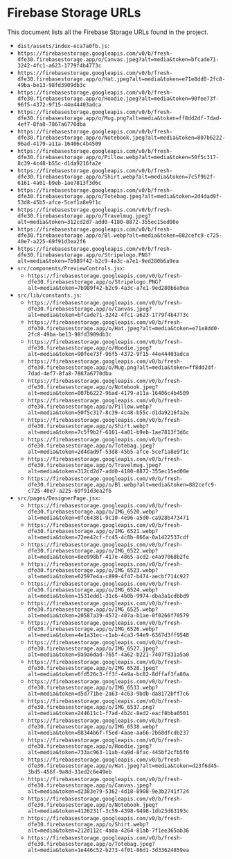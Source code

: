 # Firebase Storage URLs

This document lists all the Firebase Storage URLs found in the project.

*   `dist/assets/index-eca7a0fb.js`:
*   `https://firebasestorage.googleapis.com/v0/b/fresh-dfe30.firebasestorage.app/o/Canvas.jpeg?alt=media&token=bfcade71-3242-4fc1-a623-1779f4b4773c`
*   `https://firebasestorage.googleapis.com/v0/b/fresh-dfe30.firebasestorage.app/o/Hat.jpeg?alt=media&token=e71e8dd0-2fc8-49ba-be13-98fd3909db3c`
*   `https://firebasestorage.googleapis.com/v0/b/fresh-dfe30.firebasestorage.app/o/Hoodie.jpeg?alt=media&token=90fee73f-96f5-4372-9f15-44e44403adca`
*   `https://firebasestorage.googleapis.com/v0/b/fresh-dfe30.firebasestorage.app/o/Mug.png?alt=media&token=ff8dd2df-7dad-4ef7-8fa8-7867a6770dba`
*   `https://firebasestorage.googleapis.com/v0/b/fresh-dfe30.firebasestorage.app/o/Notebook.jpeg?alt=media&token=807b6222-96ad-4179-a11a-16406c4b4509`
*   `https://firebasestorage.googleapis.com/v0/b/fresh-dfe30.firebasestorage.app/o/Pillow.webp?alt=media&token=50f5c317-8c39-4c48-b55c-d1da9216fa2e`
*   `https://firebasestorage.googleapis.com/v0/b/fresh-dfe30.firebasestorage.app/o/Shirt.webp?alt=media&token=7c5f9b2f-6161-4a01-b9eb-1ae7813f3d6c`
*   `https://firebasestorage.googleapis.com/v0/b/fresh-dfe30.firebasestorage.app/o/Totebag.jpeg?alt=media&token=2d4dad9f-53d8-45b5-afce-5cef1a8e9f1c`
*   `https://firebasestorage.googleapis.com/v0/b/fresh-dfe30.firebasestorage.app/o/Travelmug.jpeg?alt=media&token=312cd2d7-add0-4180-8872-355ec15ed00e`
*   `https://firebasestorage.googleapis.com/v0/b/fresh-dfe30.firebasestorage.app/o/Bl.webp?alt=media&token=882cefc9-c725-40e7-a225-69f91d3ea2f6`
*   `https://firebasestorage.googleapis.com/v0/b/fresh-dfe30.firebasestorage.app/o/Stripelogo.PNG?alt=media&token=7b989f42-b2c9-4a3c-a7e1-9ed280b6a9ea`
*   `src/components/PreviewControls.jsx`:
    *   `https://firebasestorage.googleapis.com/v0/b/fresh-dfe30.firebasestorage.app/o/Stripelogo.PNG?alt=media&token=7b989f42-b2c9-4a3c-a7e1-9ed280b6a9ea`
*   `src/lib/constants.js`:
    *   `https://firebasestorage.googleapis.com/v0/b/fresh-dfe30.firebasestorage.app/o/Canvas.jpeg?alt=media&token=bfcade71-3242-4fc1-a623-1779f4b4773c`
    *   `https://firebasestorage.googleapis.com/v0/b/fresh-dfe30.firebasestorage.app/o/Hat.jpeg?alt=media&token=e71e8dd0-2fc8-49ba-be13-98fd3909db3c`
    *   `https://firebasestorage.googleapis.com/v0/b/fresh-dfe30.firebasestorage.app/o/Hoodie.jpeg?alt=media&token=90fee73f-96f5-4372-9f15-44e44403adca`
    *   `https://firebasestorage.googleapis.com/v0/b/fresh-dfe30.firebasestorage.app/o/Mug.png?alt=media&token=ff8dd2df-7dad-4ef7-8fa8-7867a6770dba`
    *   `https://firebasestorage.googleapis.com/v0/b/fresh-dfe30.firebasestorage.app/o/Notebook.jpeg?alt=media&token=807b6222-96ad-4179-a11a-16406c4b4509`
    *   `https://firebasestorage.googleapis.com/v0/b/fresh-dfe30.firebasestorage.app/o/Pillow.webp?alt=media&token=50f5c317-8c39-4c48-b55c-d1da9216fa2e`
    *   `https://firebasestorage.googleapis.com/v0/b/fresh-dfe30.firebasestorage.app/o/Shirt.webp?alt=media&token=7c5f9b2f-6161-4a01-b9eb-1ae7813f3d6c`
    *   `https://firebasestorage.googleapis.com/v0/b/fresh-dfe30.firebasestorage.app/o/Totebag.jpeg?alt=media&token=2d4dad9f-53d8-45b5-afce-5cef1a8e9f1c`
    *   `https://firebasestorage.googleapis.com/v0/b/fresh-dfe30.firebasestorage.app/o/Travelmug.jpeg?alt=media&token=312cd2d7-add0-4180-8872-355ec15ed00e`
    *   `https://firebasestorage.googleapis.com/v0/b/fresh-dfe30.firebasestorage.app/o/Bl.webp?alt=media&token=882cefc9-c725-40e7-a225-69f91d3ea2f6`
*   `src/pages/DesignerPage.jsx`:
    *   `https://firebasestorage.googleapis.com/v0/b/fresh-dfe30.firebasestorage.app/o/IMG_6520.webp?alt=media&token=0fc64381-9c10-4e96-a5d0-ca928b473471`
    *   `https://firebasestorage.googleapis.com/v0/b/fresh-dfe30.firebasestorage.app/o/IMG_6521.webp?alt=media&token=72ee42cf-fc45-4c8b-866a-0a1422537cdf`
    *   `https://firebasestorage.googleapis.com/v0/b/fresh-dfe30.firebasestorage.app/o/IMG_6522.webp?alt=media&token=8ee998bf-417e-4865-acd2-e4a97068b2fe`
    *   `https://firebasestorage.googleapis.com/v0/b/fresh-dfe30.firebasestorage.app/o/IMG_6523.webp?alt=media&token=62597e4a-c899-4f47-b474-aecbf714c927`
    *   `https://firebasestorage.googleapis.com/v0/b/fresh-dfe30.firebasestorage.app/o/IMG_6524.webp?alt=media&token=1531edd1-31c6-4b0b-9974-dba3a1cdbbd9`
    *   `https://firebasestorage.googleapis.com/v0/b/fresh-dfe30.firebasestorage.app/o/IMG_6525.webp?alt=media&token=20587a39-4572-407a-b1ae-0f0266f70579`
    *   `https://firebasestorage.googleapis.com/v0/b/fresh-dfe30.firebasestorage.app/o/IMG_6526.webp?alt=media&token=4e1a31ec-c1ab-4ca3-94e9-6367d3ff9548`
    *   `https://firebasestorage.googleapis.com/v0/b/fresh-dfe30.firebasestorage.app/o/IMG_6527.jpeg?alt=media&token=9a9a6dad-765f-4a62-b221-7407f831a5a0`
    *   `https://firebasestorage.googleapis.com/v0/b/fresh-dfe30.firebasestorage.app/o/IMG_6528.jpeg?alt=media&token=6fd526c3-ff3f-4e9a-bc82-8dffaf3fa80a`
    *   `https://firebasestorage.googleapis.com/v0/b/fresh-dfe30.firebasestorage.app/o/IMG_6533.webp?alt=media&token=d5d771be-2a63-4c63-9bdb-da8172bff7c6`
    *   `https://firebasestorage.googleapis.com/v0/b/fresh-dfe30.firebasestorage.app/o/IMG_6537.png?alt=media&token=244611c1-f7ad-4b2c-8ed2-eacf8bba0501`
    *   `https://firebasestorage.googleapis.com/v0/b/fresh-dfe30.firebasestorage.app/o/IMG_6538.webp?alt=media&token=88344b6f-f5ed-4aae-aa66-2b68dfcdb237`
    *   `https://firebasestorage.googleapis.com/v0/b/fresh-dfe30.firebasestorage.app/o/Hoodie.jpeg?alt=media&token=733ac963-11ab-4a9d-8fac-445bf2cfb5f0`
    *   `https://firebasestorage.googleapis.com/v0/b/fresh-dfe30.firebasestorage.app/o/Hat.jpeg?alt=media&token=d23f6d45-3bd5-456f-9a8d-31ed2c6e49eb`
    *   `https://firebasestorage.googleapis.com/v0/b/fresh-dfe30.firebasestorage.app/o/Canvas.jpeg?alt=media&token=d2383e79-5362-4d18-8908-9e3b2741f724`
    *   `https://firebasestorage.googleapis.com/v0/b/fresh-dfe30.firebasestorage.app/o/Notebook.jpeg?alt=media&token=4126231f-3c59-4398-9498-1db23d63193c`
    *   `https://firebasestorage.googleapis.com/v0/b/fresh-dfe30.firebasestorage.app/o/Shirt.webp?alt=media&token=212d112c-4ada-4264-81ab-7f1ee365ab36`
    *   `https://firebasestorage.googleapis.com/v0/b/fresh-dfe30.firebasestorage.app/o/Totebag.jpeg?alt=media&token=1e446c52-b273-4f01-86d1-3d33624859ea`
